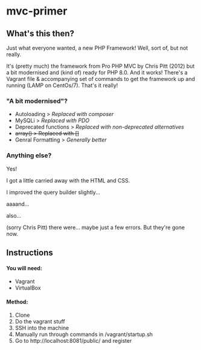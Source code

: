 # mvc-primer

## What's this then?
Just what everyone wanted, a new  PHP Framework! Well, sort of, but not really. 

It's (pretty much) the framework from Pro PHP MVC by Chris Pitt (2012) but a bit modernised and (kind of) ready for PHP 8.0. And it works! There's a Vagrant file & accompanying set of commands to get the framework up and running (LAMP on CentOs/7). That's it really!

### "A bit modernised"?
* Autoloading          > _Replaced with composer_
* MySQLi               > _Replaced with PDO_
* Deprecated functions > _Replaced with non-deprecated alternatives_
* ~~array()             > Replaced with \[\]~~
* Genral Formatting    > _Generally better_

### Anything else? 
Yes! 

I got a little carried away with the HTML and CSS.

I improved the query builder slightly... 

aaaand... 

also...

(sorry Chris Pitt) there were... maybe just a few errors. But they're gone now. 

## Instructions
#### You will need: 
* Vagrant 
* VirtualBox 

#### Method:
1. Clone
2. Do the vagrant stuff 
3. SSH into the machine
4. Manually run through commands in /vagrant/startup.sh
5. Go to http://localhost:8081/public/ and register 
